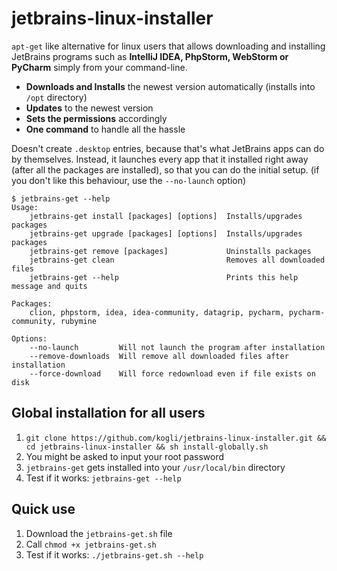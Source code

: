# jetbrains-linux-installer
`apt-get` like alternative for linux users that allows downloading and installing JetBrains programs such as **IntelliJ IDEA, PhpStorm, WebStorm or PyCharm**
simply from your command-line.

- **Downloads and Installs** the newest version automatically (installs into `/opt` directory)
- **Updates** to the newest version
- **Sets the permissions** accordingly
- **One command** to handle all the hassle

Doesn't create `.desktop` entries, because that's what JetBrains apps can do by themselves. Instead, it launches every app that it installed right away (after all the packages are installed), so that you can do the initial setup. (if you don't like this behaviour, use the `--no-launch` option)

```
$ jetbrains-get --help
Usage:
	jetbrains-get install [packages] [options]	Installs/upgrades packages
	jetbrains-get upgrade [packages] [options]	Installs/upgrades packages
	jetbrains-get remove [packages]				Uninstalls packages
	jetbrains-get clean							Removes all downloaded files
	jetbrains-get --help						Prints this help message and quits

Packages:
	clion, phpstorm, idea, idea-community, datagrip, pycharm, pycharm-community, rubymine

Options:
	--no-launch			Will not launch the program after installation
	--remove-downloads	Will remove all downloaded files after installation
	--force-download	Will force redownload even if file exists on disk
```

## Global installation for all users
1. `git clone https://github.com/kogli/jetbrains-linux-installer.git && cd jetbrains-linux-installer && sh install-globally.sh`
3. You might be asked to input your root password
4. `jetbrains-get` gets installed into your `/usr/local/bin` directory
5. Test if it works: `jetbrains-get --help`

## Quick use
1. Download the `jetbrains-get.sh` file
2. Call `chmod +x jetbrains-get.sh`
3. Test if it works: `./jetbrains-get.sh --help`
